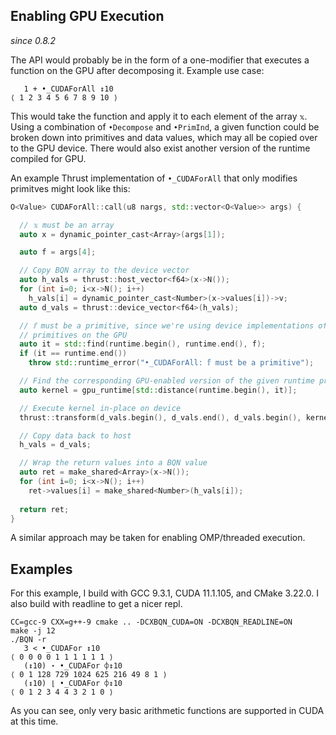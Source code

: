 ## Enabling GPU Execution
_since 0.8.2_

The API would probably be in the form of a one-modifier that executes a function on the GPU after decomposing it.
Example use case:
```console
   1 + •_CUDAForAll ↕10
⟨ 1 2 3 4 5 6 7 8 9 10 ⟩
```

This would take the function and apply it to each element of the array `𝕩`.
Using a combination of `•Decompose` and `•PrimInd`, a given function could be
broken down into primitives and data values, which may all be copied over to
the GPU device.
There would also exist another version of the runtime compiled for GPU.

An example Thrust implementation of `•_CUDAForAll` that only modifies primitves
might look like this:

```cpp
O<Value> CUDAForAll::call(u8 nargs, std::vector<O<Value>> args) {

  // 𝕩 must be an array
  auto x = dynamic_pointer_cast<Array>(args[1]);

  auto f = args[4];

  // Copy BQN array to the device vector
  auto h_vals = thrust::host_vector<f64>(x->N());
  for (int i=0; i<x->N(); i++)
    h_vals[i] = dynamic_pointer_cast<Number>(x->values[i])->v;
  auto d_vals = thrust::device_vector<f64>(h_vals);

  // 𝕗 must be a primitive, since we're using device implementations of runtime
  // primitives on the GPU
  auto it = std::find(runtime.begin(), runtime.end(), f);
  if (it == runtime.end())
    throw std::runtime_error("•_CUDAForAll: 𝕗 must be a primitive");

  // Find the corresponding GPU-enabled version of the given runtime primitive 𝕗
  auto kernel = gpu_runtime[std::distance(runtime.begin(), it)];

  // Execute kernel in-place on device
  thrust::transform(d_vals.begin(), d_vals.end(), d_vals.begin(), kernel);

  // Copy data back to host
  h_vals = d_vals;

  // Wrap the return values into a BQN value
  auto ret = make_shared<Array>(x->N());
  for (int i=0; i<x->N(); i++)
    ret->values[i] = make_shared<Number>(h_vals[i]);
    
  return ret;
}
```

A similar approach may be taken for enabling OMP/threaded execution.

## Examples

For this example, I build with GCC 9.3.1, CUDA 11.1.105, and CMake 3.22.0.
I also build with readline to get a nicer repl.

```console
CC=gcc-9 CXX=g++-9 cmake .. -DCXBQN_CUDA=ON -DCXBQN_READLINE=ON
make -j 12
./BQN -r
   3 < •_CUDAFor ↕10
⟨ 0 0 0 0 1 1 1 1 1 1 ⟩
   (↕10) ⋆ •_CUDAFor ⌽↕10
⟨ 0 1 128 729 1024 625 216 49 8 1 ⟩
   (↕10) ⌊ •_CUDAFor ⌽↕10
⟨ 0 1 2 3 4 4 3 2 1 0 ⟩
```

As you can see, only very basic arithmetic functions are supported in CUDA at this time.

